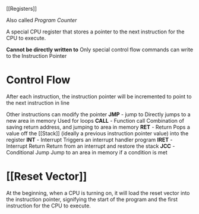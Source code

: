 [[Registers]]

Also called *Program Counter*

A special CPU register that stores a pointer to the next instruction for the CPU to execute.

**Cannot be directly written to**
	Only special control flow commands can write to the Instruction Pointer

# Control Flow
After each instruction, the instruction pointer will be incremented to point to the next instruction in line

Other instructions can modify the pointer
**JMP** - jump to
	Directly jumps to a new area in memory
	Used for loops
**CALL** - Function call
	Combination of saving return address, and jumping to area in memory
**RET** - Return
	Pops a value off the [[Stack]] (ideally a previous instruction pointer value) into the register
**INT** - Interrupt
	Triggers an interrupt handler program
**IRET** - Interrupt Return
	Return from an interrupt and restore the stack
**JCC** - Conditional Jump
	Jump to an area in memory if a condition is met

# [[Reset Vector]]
At the beginning, when a CPU is turning on, it will load the reset vector into the instruction pointer, signifying the start of the program and the first instruction for the CPU to execute.

